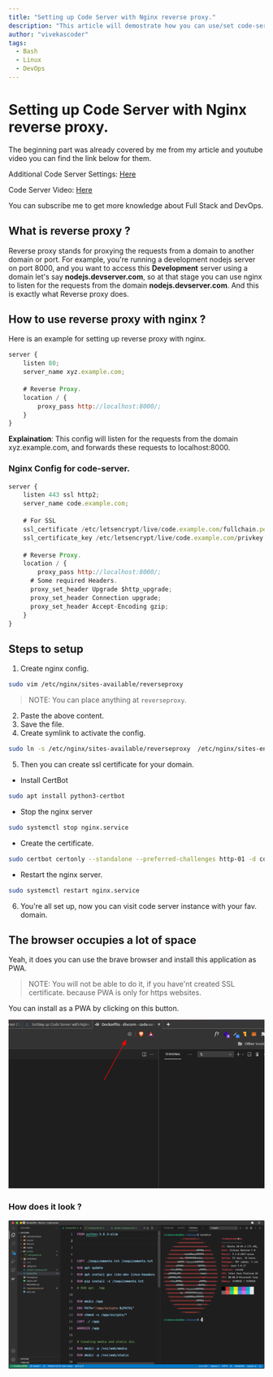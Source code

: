 ```yaml
---
title: "Setting up Code Server with Nginx reverse proxy."
description: "This article will demostrate how you can use/set code-server with nginx reverse proxy and sertificates, so that you can access is with https://code.example.com"
author: "vivekascoder"
tags:
  - Bash
  - Linux
  - DevOps
---
```


# Setting up Code Server with Nginx reverse proxy.

The beginning part was already covered by me from my article and youtube video you can find the link below for them.

Additional Code Server Settings: [Here](https://blog.divcorn.com/blog/additional-code-server-settings)

Code Server Video: [Here](https://www.youtube.com/watch?v=YEuZPNza5Dg)

You can subscribe me to get more knowledge about Full Stack and DevOps.

## What is reverse proxy ?

Reverse proxy stands for proxying the requests from a domain to another domain or port. For example, you're running a development nodejs server on port 8000, and you want to access this **Development** server using a domain let's say **nodejs.devserver.com**, so at that stage you can use nginx to listen for the requests from the domain **nodejs.devserver.com**. And this is exactly what Reverse proxy does.

## How to use reverse proxy with nginx ?

Here is an example for setting up reverse proxy with nginx.

```js
server {
	listen 80;
	server_name xyz.example.com;

	# Reverse Proxy.
	location / {
	    proxy_pass http://localhost:8000/;
	}
}
```

**Explaination**: This config will listen for the requests from the domain xyz.example.com, and forwards these requests to localhost:8000.

### Nginx Config for code-server.

```js
server {
	listen 443 ssl http2;
	server_name code.example.com;

	# For SSL
	ssl_certificate /etc/letsencrypt/live/code.example.com/fullchain.pem;
	ssl_certificate_key /etc/letsencrypt/live/code.example.com/privkey.pem;

	# Reverse Proxy.
	location / {
	    proxy_pass http://localhost:8000/;
      # Some required Headers.
      proxy_set_header Upgrade $http_upgrade;
      proxy_set_header Connection upgrade;
      proxy_set_header Accept-Encoding gzip;
	}
}

```

## Steps to setup

1. Create nginx config.

```bash
sudo vim /etc/nginx/sites-available/reverseproxy
```

> NOTE: You can place anything at `reverseproxy`.

2. Paste the above content.
3. Save the file.
4. Create symlink to activate the config.

```bash
sudo ln -s /etc/nginx/sites-available/reverseproxy  /etc/nginx/sites-enabled/reverseproxy
```

5. Then you can create ssl certificate for your domain.

- Install CertBot

```bash
sudo apt install python3-certbot
```

- Stop the nginx server

```bash
sudo systemctl stop nginx.service
```

- Create the certificate.

```bash
sudo certbot certonly --standalone --preferred-challenges http-01 -d code.example.com
```

- Restart the nginx server.

```bash
sudo systemctl restart nginx.service
```

6. You're all set up, now you can visit code server instance with your fav. domain.

## The browser occupies a lot of space

Yeah, it does you can use the brave browser and install this application as PWA.

> NOTE: You will not be able to do it, if you have'nt created SSL certificate. because PWA is only for https websites.

You can install as a PWA by clicking on this button.

![PWA button](assets/rev-proxy/pwa.png)

### How does it look ?

![Code Server](assets/rev-proxy/cs.png)
